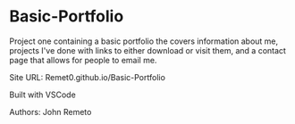 # Basic-Portfolio
Project one containing a basic portfolio the covers information about me, projects I've done with links to either download or visit them, and a contact page that allows for people to email me.


Site URL: Remet0.github.io/Basic-Portfolio

Built with VSCode

Authors: John Remeto


